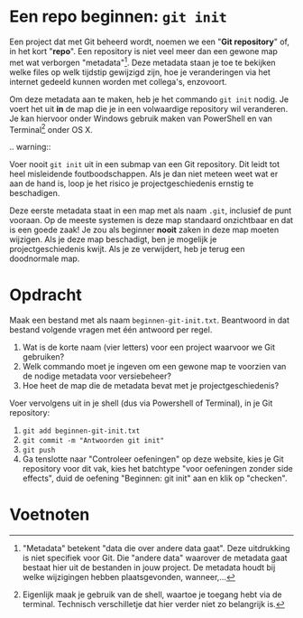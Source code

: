 # Een repo beginnen: `git init`
Een project dat met Git beheerd wordt, noemen we een "**Git repository**" of, in het kort "**repo**". Een repository is niet veel meer dan een gewone map met wat verborgen "metadata"[^1]. Deze metadata staan je toe te bekijken welke files op welk tijdstip gewijzigd zijn, hoe je veranderingen via het internet gedeeld kunnen worden met collega's, enzovoort.

Om deze metadata aan te maken, heb je het commando `git init` nodig. Je voert het uit **in** de map die je in een volwaardige repository wil veranderen. Je kan hiervoor onder Windows gebruik maken van PowerShell en van Terminal[^2] onder OS X.

.. warning::

   Voer nooit `git init` uit in een submap van een Git repository. Dit leidt tot heel misleidende foutboodschappen. Als je dan niet meteen weet wat er aan de hand is, loop je het risico je projectgeschiedenis ernstig te beschadigen.

Deze eerste metadata staat in een map met als naam `.git`, inclusief de punt vooraan. Op de meeste systemen is deze map standaard onzichtbaar en dat is een goede zaak! Je zou als beginner **nooit** zaken in deze map moeten wijzigen. Als je deze map beschadigt, ben je mogelijk je projectgeschiedenis kwijt. Als je ze verwijdert, heb je terug een doodnormale map.

[^1]: "Metadata" betekent "data die over andere data gaat". Deze uitdrukking is niet specifiek voor Git. Die "andere data" waarover de metadata gaat bestaat hier uit de bestanden in jouw project. De metadata houdt bij welke wijzigingen hebben plaatsgevonden, wanneer,...
[^2]: Eigenlijk maak je gebruik van de shell, waartoe je toegang hebt via de terminal. Technisch verschilletje dat hier verder niet zo belangrijk is.

# Opdracht
Maak een bestand met als naam `beginnen-git-init.txt`. Beantwoord in dat bestand volgende vragen met één antwoord per regel.

1. Wat is de korte naam (vier letters) voor een project waarvoor we Git gebruiken?
2. Welk commando moet je ingeven om een gewone map te voorzien van de nodige metadata voor versiebeheer?
3. Hoe heet de map die de metadata bevat met je projectgeschiedenis?

Voer vervolgens uit in je shell (dus via Powershell of Terminal), in je Git repository:

1. `git add beginnen-git-init.txt`
2. `git commit -m "Antwoorden git init"`
3. `git push`
4. Ga tenslotte naar "Controleer oefeningen" op deze website, kies je Git repository voor dit vak, kies het batchtype "voor oefeningen zonder side effects", duid de oefening "Beginnen: git init" aan en klik op "checken".

# Voetnoten
